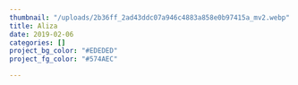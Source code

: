 ```yaml
---
thumbnail: "/uploads/2b36ff_2ad43ddc07a946c4883a858e0b97415a_mv2.webp"
title: Aliza
date: 2019-02-06
categories: []
project_bg_color: "#EDEDED"
project_fg_color: "#574AEC"

---
```

